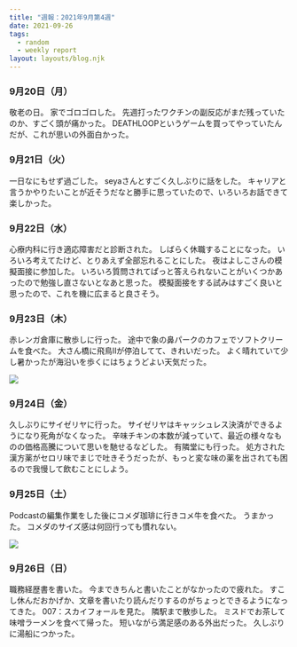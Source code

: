 ```yaml
---
title: "週報：2021年9月第4週"
date: 2021-09-26
tags:
  - random
  - weekly report
layout: layouts/blog.njk
---
```


### 9月20日（月）
敬老の日。
家でゴロゴロした。
先週打ったワクチンの副反応がまだ残っていたのか、すごく頭が痛かった。
DEATHLOOPというゲームを買ってやっていたんだが、これが思いの外面白かった。

### 9月21日（火）
一日なにもせず過ごした。
seyaさんとすごく久しぶりに話をした。
キャリアと言うかやりたいことが近そうだなと勝手に思っていたので、いろいろお話できて楽しかった。

### 9月22日（水）
心療内科に行き適応障害だと診断された。
しばらく休職することになった。
いろいろ考えてたけど、とりあえず全部忘れることにした。
夜はよしこさんの模擬面接に参加した。
いろいろ質問されてぱっと答えられないことがいくつかあったので勉強し直さないとなあと思った。
模擬面接をする試みはすごく良いと思ったので、これを機に広まると良さそう。

### 9月23日（木）
赤レンガ倉庫に散歩しに行った。
途中で象の鼻パークのカフェでソフトクリームを食べた。
大さん橋に飛鳥Ⅱが停泊してて、きれいだった。
よく晴れていて少し暑かったが海沿いを歩くにはちょうどよい天気だった。

![](https://lh3.googleusercontent.com/XUOGVihkDNht75qJevMWYo-YxXOBLH_BQZTvgmtvq3CjHDRzNql0qdqaPCz3GmrFCWcewTj5Ckc4VHfIYaEvrCB3tQnYzmHQM2BrjUwKUYWqV_3VYR-gWKeFWI3O-CacXYr-Dy_uLrH62Ng816z15zXhDNSDufR7mCVSOleU3ZnRxU4QkQsCHOY8mtBfcnku_2G2sIuvUB1pqgWkACJPid20s-imSoFBrpCm5Fu7XccHJ1skI0T5kVGvnOIspYE2N1A2-6JVdBtsc8L9Fk3zACPFGCKoe75-3A06XnlRctY3VTNp7vzyNSokQtvHEPTy8MyhTpgMrp7QTpkfsbh88Quikru-IVx5XsDh8TOkY9F9kV-SqvI-S5HFiMGV7SBBYlXREbh2zf7yeCn_tqsE8vAEFS_7hZEKiGgkcK9uhe6nOlyFsdRKd-AHlZUbVuh1sjDzoFh0O6bsqTvC3pnD948CEsEvEIPKmzl2-jIk1_kBF1PNGUG8DX_ss0n6TbnUCFkVDsKs0I35V9ElDSjGRor-Q8BMsVooewc4JRD0m99mQY4H1P81GYQp5IqBvOzmctGEPnC2TXk8QDQu8WnUZe1ZT9m7kG81mzQL2BcL4-3zkkhmDxOpL-co4-g6DHleMihp9kNv9EuDmKpB8AJ2Z-MAxP1H2oOyc3jsgNsTBSpw9tvgnO6mLNmrjfbF4rJzjdoyFgfNU9Jc3ncGaPYqALA=w2294-h1291-no?authuser=0)

### 9月24日（金）
久しぶりにサイゼリヤに行った。
サイゼリヤはキャッシュレス決済ができるようになり死角がなくなった。
辛味チキンの本数が減っていて、最近の様々なものの価格高騰について思いを馳せるなどした。
有隣堂にも行った。
処方された漢方薬がセロリ味でまじで吐きそうだったが、もっと変な味の薬を出されても困るので我慢して飲むことにしよう。

### 9月25日（土）
Podcastの編集作業をした後にコメダ珈琲に行きコメ牛を食べた。
うまかった。
コメダのサイズ感は何回行っても慣れない。

![](https://lh3.googleusercontent.com/KX5WX6l56L49n0OhNJC98aP3BzRw-wOrYgDodrknE6B4jzAn_yEzPhVQfouWtZjxuxTjgUw5N0fK7ITT71n8ZgBPWOPm3AVU5016ki5NWAsYo4oiTLStQs4_j0aG9Khs22m3XxrsnRWl0uUNZCm0cNCFPh_-C85YwPGxvqmx5UPnEkkzda7YIuPyKNCe7K3cO4gIZcI0OvDoYp8snYw1cLKjxU_pS75AXTQCbGXh6pv1fYV5s1SA76GHgH3vI2TJjdajm5HOELk5KxRFnPP0ZOLlrtZUT5AxL3JZnesmc7ncBvOYdyvtHZ1a62MS4jkvOC_lZ680fwz51Kgoi6rCWtGtee8rWU1kZfhHJ8Vk61r1pHfHdiQXFqZJIkhM76IpU3WKoKlhMX29joU2TbMgelUeScWIs4om0WDtNilabQ5vYgLjkomEwdaZWVmtOFO6sl4f8asOwmcY7_x9QftUmRo7cM7R4zVsYSwxhMH0XGGzSu6xiU-LV3yi08q8qUDk4Ufc5ZM481JbWabvJcuRW3NEp42Dgez5xzVv1H_1OBCcA5LoqF0507uJ0OnUhvqwpwydmM01pQ1ZOXdQmNA32KW3382S2nbzaAGgpqMBCUhW-hatACOF2_Zhlu4kJD4fubcBtGmdU6lVX9q2Ch-HjjDgceukC0hyXKl9PEFOFch-sh_YNJXxcDAOVtWQss_JXML5oUcb2WsOohuS2GYl48o=w2294-h1291-no?authuser=0)

### 9月26日（日）
職務経歴書を書いた。
今まできちんと書いたことがなかったので疲れた。
すこし休んだおかげか、文章を書いたり読んだりするのがちょっとできるようになってきた。
007：スカイフォールを見た。
隣駅まで散歩した。
ミスドでお茶して味噌ラーメンを食べて帰った。
短いながら満足感のある外出だった。
久しぶりに湯船につかった。